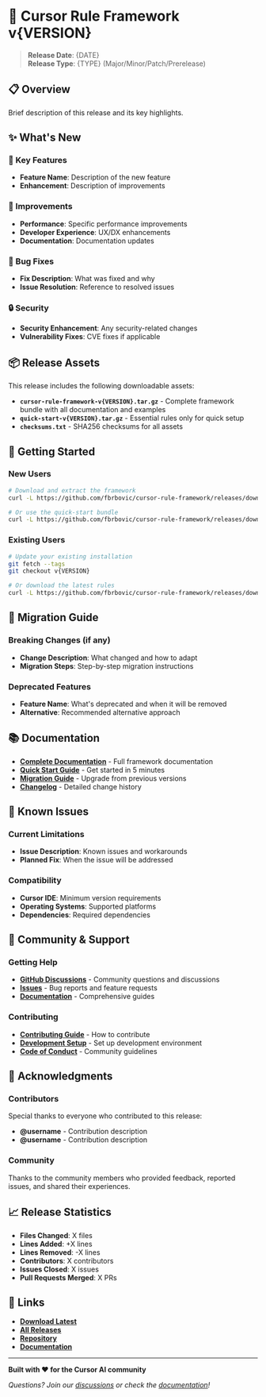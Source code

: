 # 🎯 Cursor Rule Framework v{VERSION}

> **Release Date**: {DATE}  
> **Release Type**: {TYPE} (Major/Minor/Patch/Prerelease)

## 📋 Overview

Brief description of this release and its key highlights.

## ✨ What's New

### 🎯 Key Features
- **Feature Name**: Description of the new feature
- **Enhancement**: Description of improvements

### 🔧 Improvements
- **Performance**: Specific performance improvements
- **Developer Experience**: UX/DX enhancements
- **Documentation**: Documentation updates

### 🐛 Bug Fixes
- **Fix Description**: What was fixed and why
- **Issue Resolution**: Reference to resolved issues

### 🔒 Security
- **Security Enhancement**: Any security-related changes
- **Vulnerability Fixes**: CVE fixes if applicable

## 📦 Release Assets

This release includes the following downloadable assets:

- **`cursor-rule-framework-v{VERSION}.tar.gz`** - Complete framework bundle with all documentation and examples
- **`quick-start-v{VERSION}.tar.gz`** - Essential rules only for quick setup
- **`checksums.txt`** - SHA256 checksums for all assets

## 🚀 Getting Started

### New Users
```bash
# Download and extract the framework
curl -L https://github.com/fbrbovic/cursor-rule-framework/releases/download/v{VERSION}/cursor-rule-framework-v{VERSION}.tar.gz | tar -xz

# Or use the quick-start bundle
curl -L https://github.com/fbrbovic/cursor-rule-framework/releases/download/v{VERSION}/quick-start-v{VERSION}.tar.gz | tar -xz
```

### Existing Users
```bash
# Update your existing installation
git fetch --tags
git checkout v{VERSION}

# Or download the latest rules
curl -L https://github.com/fbrbovic/cursor-rule-framework/releases/download/v{VERSION}/quick-start-v{VERSION}.tar.gz | tar -xz
```

## 🔄 Migration Guide

### Breaking Changes (if any)
- **Change Description**: What changed and how to adapt
- **Migration Steps**: Step-by-step migration instructions

### Deprecated Features
- **Feature Name**: What's deprecated and when it will be removed
- **Alternative**: Recommended alternative approach

## 📚 Documentation

- **[Complete Documentation](../docs/README.md)** - Full framework documentation
- **[Quick Start Guide](../README.md#-quick-start)** - Get started in 5 minutes
- **[Migration Guide](../docs/migration-guide.md)** - Upgrade from previous versions
- **[Changelog](../CHANGELOG.md)** - Detailed change history

## 🐛 Known Issues

### Current Limitations
- **Issue Description**: Known issues and workarounds
- **Planned Fix**: When the issue will be addressed

### Compatibility
- **Cursor IDE**: Minimum version requirements
- **Operating Systems**: Supported platforms
- **Dependencies**: Required dependencies

## 💬 Community & Support

### Getting Help
- **[GitHub Discussions](https://github.com/fbrbovic/cursor-rule-framework/discussions)** - Community questions and discussions
- **[Issues](https://github.com/fbrbovic/cursor-rule-framework/issues)** - Bug reports and feature requests
- **[Documentation](https://github.com/fbrbovic/cursor-rule-framework/wiki)** - Comprehensive guides

### Contributing
- **[Contributing Guide](../CONTRIBUTING.md)** - How to contribute
- **[Development Setup](../docs/development.md)** - Set up development environment
- **[Code of Conduct](../CODE_OF_CONDUCT.md)** - Community guidelines

## 🙏 Acknowledgments

### Contributors
Special thanks to everyone who contributed to this release:
- **@username** - Contribution description
- **@username** - Contribution description

### Community
Thanks to the community members who provided feedback, reported issues, and shared their experiences.

## 📈 Release Statistics

- **Files Changed**: X files
- **Lines Added**: +X lines  
- **Lines Removed**: -X lines
- **Contributors**: X contributors
- **Issues Closed**: X issues
- **Pull Requests Merged**: X PRs

## 🔗 Links

- **[Download Latest](https://github.com/fbrbovic/cursor-rule-framework/releases/latest)**
- **[All Releases](https://github.com/fbrbovic/cursor-rule-framework/releases)**
- **[Repository](https://github.com/fbrbovic/cursor-rule-framework)**
- **[Documentation](../docs/README.md)**

---

**Built with ❤️ for the Cursor AI community**

*Questions? Join our [discussions](https://github.com/fbrbovic/cursor-rule-framework/discussions) or check the [documentation](../docs/README.md)!* 